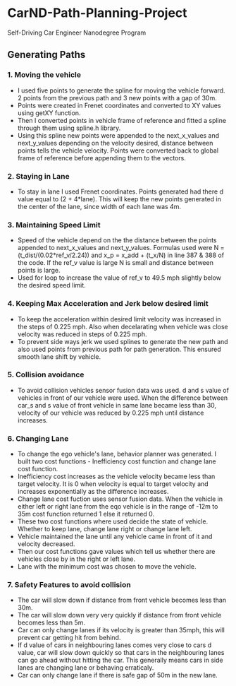 # CarND-Path-Planning-Project
Self-Driving Car Engineer Nanodegree Program
   
## Generating Paths
### 1. Moving the vehicle
* I used five points to generate the spline for moving the vehicle forward. 2 points from the previous path and 3 new points with a gap of 30m.
* Points were created in Frenet coordinates and converted to XY values using getXY function. 
* Then I converted points in vehicle frame of reference and fitted a spline through them using spline.h library.
* Using this spline new points were appended to the next_x_values and next_y_values depending on the velocity desired, distance between points tells the vehicle velocity. Points were converted back to global frame of reference before appending them to the vectors.

### 2. Staying in Lane
* To stay in lane I used Frenet coordinates.  Points generated had there d value equal to (2 + 4*lane). This will keep the new points generated in the center of the lane, since width of each lane was 4m. 

### 3. Maintaining Speed Limit
* Speed of the vehicle depend on the the distance between the points appended to next_x_values and next_y_values. Formulas used were N = (t_dist/(0.02*ref_v/2.24)) and x_p = x_add + (t_x/N) in line 387 & 388 of the code. If the ref_v value is large N is small and distance between points is large.
* Used for loop to increase the value of ref_v to 49.5 mph slightly below the desired speed limit.

### 4. Keeping Max Acceleration and Jerk below desired limit
* To keep the acceleration within desired limit velocity was increased in the steps of 0.225 mph. Also when decelarating when vehicle was close velocity was reduced in steps of 0.225 mph.
* To prevent side ways jerk we used splines to generate the new path and also used points from previous path for path generation. This ensured smooth lane shift by vehicle. 

### 5. Collision avoidance
* To avoid collision vehicles sensor fusion data was used. d and s value of vehicles in front of our vehicle were used. When the difference between car_s and s value of front vehicle in same lane became less than 30, velocity of our vehicle was reduced by 0.225 mph until distance increases. 

### 6. Changing Lane
* To change the ego vehicle's lane, behavior planner was generated. I built two cost functions - Inefficiency cost function and change lane cost function.
* Inefficiency cost increases as the vehicle velocity became less than target velocity. It is 0 when velocity is equal to target velocity and increases exponentially as the difference increases.
* Change lane cost fuction uses sensor fusion data. When the vehicle in either left or right lane from the eqo vehicle is in the range of -12m to 35m cost function returned 1 else it returned 0.
* These two cost functions where used decide the state of vehicle. Whether to keep lane, change lane right or change lane left. 
* Vehicle maintained the lane until any vehicle came in front of it and velocity decreased.
* Then our cost functions gave values which tell us whether there are vehicles close by in the right or left lane. 
* Lane with the minimum cost was chosen to move the vehicle. 

### 7. Safety Features to avoid collision
* The car will slow down if distance from front vehicle becomes less than 30m.
* The car will slow down very very quickly if distance from front vehicle becomes less than 5m.
* Car can only change lanes if its velocity is greater than 35mph, this will prevent car getting hit from behind.
* If d value of cars in neighbouring lanes comes very close to cars d value, car will slow down quickly so that cars in the neighbouring lanes can go ahead without hitting the car. This generally means cars in side lanes are changing lane or behaving erraticaly. 
* Car can only change lane if there is safe gap of 50m in the new lane.
